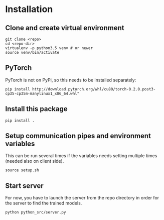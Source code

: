 # Installation

## Clone and create virtual environment
```
git clone <repo>
cd <repo-dir>
virtualenv -p python3.5 venv # or newer
source venv/bin/activate
```

## PyTorch
PyTorch is not on PyPi, so this needs to be installed separately:
```
pip install http://download.pytorch.org/whl/cu80/torch-0.2.0.post3-cp35-cp35m-manylinux1_x86_64.whl"
```

## Install this package
```
pip install .
```

## Setup communication pipes and environment variables
This can be run several times if the variables needs setting multiple times
(needed also on client side).
```
source setup.sh
```

## Start server
For now, you have to launch the server from the repo directory in order for the server to
find the trained models.
```
python python_src/server.py
```
